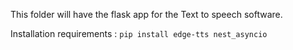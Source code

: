 This folder will have the flask app for the Text to speech software.

Installation requirements : ```pip install edge-tts nest_asyncio```



